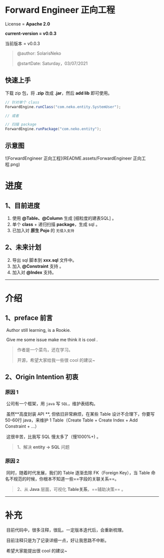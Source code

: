 # Forward Engineer 正向工程

License = **Apache 2.0**

**current-version = v0.0.3**

当前版本 = v0.0.3

> @author: SolarisNeko 
>
> @startDate: Saturday，03/07/2021

## 快速上手

下载 zip 包，将 **.zip** 改成 **.jar**，然后 **add lib** 即可使用。  

```java
// 针对单个 class
ForwardEngine.runClass("com.neko.entity.SystemUser");

// 或者 

// 扫描 package
ForwardEngine.runPackage("com.neko.entity");
```



## 示意图

![ForwardEngineer 正向工程](README.assets/ForwardEngineer 正向工程.png)

# 进度

## 1、目前进度

1. 使用 **@Table、@Column** 生成 [细粒度的建表SQL] 。
2. 单个 **class** + 递归扫描 **package**，生成 sql 。
3. 已加入对 **原生 Pojo** 的 `无侵入支持`

## 2、未来计划

2. 导出 sql 脚本到 **xxx.sql** 文件中。
2. 加入 **@Constraint** 支持 。
3. 加入对 **@Index** 支持。



------

# 介绍

## 1、preface 前言

​	Author still learning, is a Rookie.

​	Give me some issue make me think it is cool .

> 作者是一个菜鸟，还在学习。
>
> 开源，希望大家给我一些很 cool 的建议~

## 2、Origin Intention 初衷

### 原因 1

​	公司有一个框架，用 `java` 写 `SQL`，维护表结构。

​	虽然**高度封装 API **, 但依旧非常麻烦，在某些 Table 设计不合理下，你要写 50-60行 java，来维护 1 Table（Create Table + Create Index + Add Constraint + ...）

​	这很辛苦，比我写 SQL 慢太多了（慢1000%+) 。

> 1、解决 **entity -> SQL** 问题

### 原因 2

​	同时，随着时代发展，我们的 Table 逐渐去除 FK（Foreign Key），当 Table 命名不规范的时候，你根本不知道一些==字段的关联关系==。

> 2、从 **Java** 层面，可视化 **Table关系**，==辅助决策== 。



---------

# 补充

​	目前代码中，很多注释，很乱。一定版本迭代后，会重新梳理。

​	目前注释只是为了记录详细一点，好让我思路不中断。

​	希望大家能提出很 cool 的建议~

